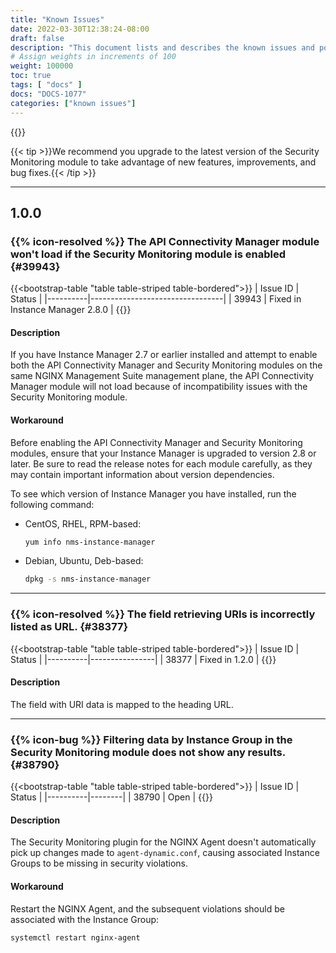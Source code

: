 ```yaml
---
title: "Known Issues"
date: 2022-03-30T12:38:24-08:00
draft: false
description: "This document lists and describes the known issues and possible workarounds in the NGINX Management Suite Security Monitoring module. Fixed issues are removed after **45 days**."
# Assign weights in increments of 100
weight: 100000
toc: true
tags: [ "docs" ]
docs: "DOCS-1077"
categories: ["known issues"]
---
```


{{<rn-styles>}}

{{< tip >}}We recommend you upgrade to the latest version of the Security Monitoring module to take advantage of new features, improvements, and bug fixes.{{< /tip >}}

---

## 1.0.0

### {{% icon-resolved %}} The API Connectivity Manager module won't load if the Security Monitoring module is enabled {#39943}

{{<bootstrap-table "table table-striped table-bordered">}}
| Issue ID | Status                          |
|----------|---------------------------------|
| 39943    | Fixed in Instance Manager 2.8.0 |
{{</bootstrap-table>}}

#### Description

If you have Instance Manager 2.7 or earlier installed and attempt to enable both the API Connectivity Manager and Security Monitoring modules on the same NGINX Management Suite management plane, the API Connectivity Manager module will not load because of incompatibility issues with the Security Monitoring module.

#### Workaround

Before enabling the API Connectivity Manager and Security Monitoring modules, ensure that your Instance Manager is upgraded to version 2.8 or later. Be sure to read the release notes for each module carefully, as they may contain important information about version dependencies.

To see which version of Instance Manager you have installed, run the following command:

- CentOS, RHEL, RPM-based:

   ```bash
   yum info nms-instance-manager
   ```

- Debian, Ubuntu, Deb-based:

   ```bash
   dpkg -s nms-instance-manager
   ```

---

### {{% icon-resolved %}} The field retrieving URIs is incorrectly listed as URL. {#38377}

{{<bootstrap-table "table table-striped table-bordered">}}
| Issue ID | Status         |
|----------|----------------|
| 38377    | Fixed in 1.2.0 |
{{</bootstrap-table>}}

#### Description

The field with URI data is mapped to the heading URL. 

---

### {{% icon-bug %}} Filtering data by Instance Group in the Security Monitoring module does not show any results. {#38790}

{{<bootstrap-table "table table-striped table-bordered">}}
| Issue ID | Status |
|----------|--------|
| 38790    | Open   |
{{</bootstrap-table>}}

#### Description

The Security Monitoring plugin for the NGINX Agent doesn't automatically pick up changes made to `agent-dynamic.conf`, causing associated Instance Groups to be missing in security violations.

#### Workaround

Restart the NGINX Agent, and the subsequent violations should be associated with the Instance Group:

```bash
systemctl restart nginx-agent
```

